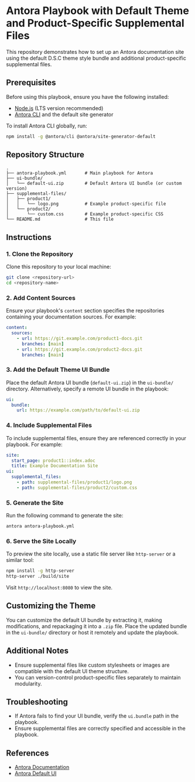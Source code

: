 # Antora Playbook with Default Theme and Product-Specific Supplemental Files

This repository demonstrates how to set up an Antora documentation site using the default D.S.C theme style bundle and additional product-specific supplemental files.

## Prerequisites

Before using this playbook, ensure you have the following installed:

- [Node.js](https://nodejs.org/) (LTS version recommended)
- [Antora CLI](https://docs.antora.org/) and the default site generator

To install Antora CLI globally, run:

```bash
npm install -g @antora/cli @antora/site-generator-default
```

## Repository Structure

```plaintext
.
├── antora-playbook.yml       # Main playbook for Antora
├── ui-bundle/
│   └── default-ui.zip        # Default Antora UI bundle (or custom version)
├── supplemental-files/
│   ├── product1/
│   │   └── logo.png          # Example product-specific file
│   └── product2/
│       └── custom.css        # Example product-specific CSS
└── README.md                 # This file
```

## Instructions

### 1. Clone the Repository
Clone this repository to your local machine:

```bash
git clone <repository-url>
cd <repository-name>
```

### 2. Add Content Sources
Ensure your playbook's `content` section specifies the repositories containing your documentation sources. For example:

```yaml
content:
  sources:
    - url: https://git.example.com/product1-docs.git
      branches: [main]
    - url: https://git.example.com/product2-docs.git
      branches: [main]
```

### 3. Add the Default Theme UI Bundle
Place the default Antora UI bundle (`default-ui.zip`) in the `ui-bundle/` directory. Alternatively, specify a remote UI bundle in the playbook:

```yaml
ui:
  bundle:
    url: https://example.com/path/to/default-ui.zip
```

### 4. Include Supplemental Files
To include supplemental files, ensure they are referenced correctly in your playbook. For example:

```yaml
site:
  start_page: product1::index.adoc
  title: Example Documentation Site
ui:
  supplemental_files:
    - path: supplemental-files/product1/logo.png
    - path: supplemental-files/product2/custom.css
```

### 5. Generate the Site
Run the following command to generate the site:

```bash
antora antora-playbook.yml
```

### 6. Serve the Site Locally
To preview the site locally, use a static file server like `http-server` or a similar tool:

```bash
npm install -g http-server
http-server ./build/site
```

Visit `http://localhost:8080` to view the site.

## Customizing the Theme
You can customize the default UI bundle by extracting it, making modifications, and repackaging it into a `.zip` file. Place the updated bundle in the `ui-bundle/` directory or host it remotely and update the playbook.

## Additional Notes

- Ensure supplemental files like custom stylesheets or images are compatible with the default UI theme structure.
- You can version-control product-specific files separately to maintain modularity.

## Troubleshooting

- If Antora fails to find your UI bundle, verify the `ui.bundle` path in the playbook.
- Ensure supplemental files are correctly specified and accessible in the playbook.

## References

- [Antora Documentation](https://docs.antora.org/)
- [Antora Default UI](https://gitlab.com/antora/antora-ui-default)
